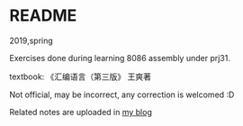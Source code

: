 # README
2019,spring

Exercises done during learning 8086 assembly under prj31. 

textbook: 《汇编语言（第三版》 王爽著

Not official, may be incorrect, any correction is welcomed :D

Related notes are uploaded in [my blog](airband125.xyz)
